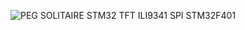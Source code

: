 ![PEG SOLITAIRE STM32 TFT ILI9341 SPI STM32F401](https://github.com/offpic/PEG-SOLITAIRE-STM32-TFT-ILI9341-SPI-STM32F401/assets/31142397/bc01bde9-a57d-43ab-81b6-2b14a6f4041a)
